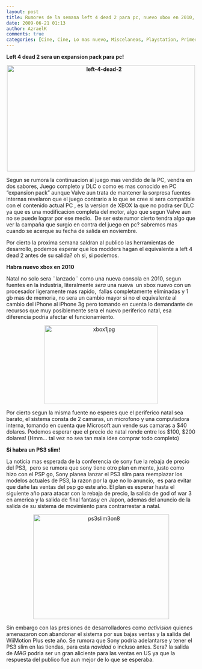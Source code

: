 ```yaml
---
layout: post
title: Rumores de la semana left 4 dead 2 para pc, nuevo xbox en 2010, si habra un PS3 slim!
date: 2009-06-21 01:13
author: AzraelK
comments: true
categories: [Cine, Cine, Lo mas nuevo, Miscelaneos, Playstation, Primera plana, Xbox, Xbox]
---
```

<p><strong>Left 4 dead 2 sera un expansion pack para pc!</strong></p>
<p style="text-align:center"><strong><img title="left-4-dead-2" src="http://www.theultrageeks.com/ug3/../wordpress25/wp-content/themes/mimbo2.2/images/left-4-dead-2.jpg" alt="left-4-dead-2" width="500" height="283"><br />
</strong></p>
<p>Segun se rumora la continuacion al juego mas vendido de la PC, vendra en dos sabores, Juego completo y DLC o como es mas conocido en PC “expansion pack” aunque Valve aun trata de mantener la sorpresa fuentes internas revelaron que el juego contrario a lo que se cree si sera compatible con el contenido actual PC , es la version de XBOX la que no podra ser DLC ya que es una modificacion completa del motor, algo que segun Valve aun no se puede lograr por ese medio.  De ser este rumor cierto tendra algo que ver la campaña que surgio en contra del juego en pc? sabremos mas cuando se acerque su fecha de salida en noviembre.</p>
<p>Por cierto la proxima semana saldran al publico las herramientas de desarrollo, podemos esperar que los modders hagan el equivalente a left 4 dead 2 antes de su salida? oh si, si podemos.</p>
<p><strong>Habra nuevo xbox en 2010</strong></p>
<p>Natal no solo sera ¨lanzado¨ como una nueva consola en 2010, segun fuentes en la industria, literalmente <em>sera</em> una nueva  un xbox nuevo con un procesador ligeramente mas rapido,  fallas completamente eliminadas y 1 gb mas de memoria, no sera un cambio mayor si no el equivalente al cambio del iPhone al iPhone 3g pero tomando en cuenta lo demandante de recursos que muy posiblemente sera el nuevo periferico natal, esa diferencia podria afectar el funcionamiento.</p>
<p style="text-align:center"><img title="xbox1jpg" src="http://www.theultrageeks.com/ug3/../wordpress25/wp-content/themes/mimbo2.2/images/xbox1jpg.jpg" alt="xbox1jpg" width="300" height="210"></p>
<p>Por cierto segun la misma fuente no esperes que el periferico natal sea barato, el sistema consta de 2 camaras, un microfono y una computadora interna, tomando en cuenta que Microsoft aun vende sus camaras a $40 dolares. Podemos esperar que el precio de natal ronde entre los $100, $200 dolares! (Hmm… tal vez no sea tan mala idea comprar todo completo)</p>
<p><strong>Si habra un PS3 slim!</strong></p>
<p>La noticia mas esperada de la conferencia de sony fue la rebaja de precio del PS3,  pero se rumora que sony tiene otro plan en mente, justo como hizo con el PSP go, Sony planea lanzar el PS3 slim para reemplazar los modelos actuales de PS3, la razon por la que no lo anuncio,  es para evitar que dañe las ventas del psp go este año. El plan es esperar hasta el siguiente año para atacar con la rebaja de precio, la salida de god of war 3 en america y la salida de final fantasy en Japon, ademas del anuncio de la salida de su sistema de movimiento para contrarrestar a natal.</p>
<p style="text-align:center"><img title="ps3slim3on8" src="http://www.theultrageeks.com/ug3/../wordpress25/wp-content/themes/mimbo2.2/images/ps3slim3on8.jpg" alt="ps3slim3on8" width="361" height="279"></p>
<p>Sin embargo con las presiones de desarrolladores como <em>activision </em>quienes amenazaron con abandonar el sistema por sus bajas ventas y la salida del WiiMotion Plus este año. Se rumora que Sony podria adelantarse y tener el PS3 slim en las tiendas, para esta <em>navidad </em>o incluso antes. Sera? la salida de <em>MAG </em>podria ser un gran aliciente para las ventas en US ya que la respuesta del publico fue aun mejor de lo que se esperaba.</p>
